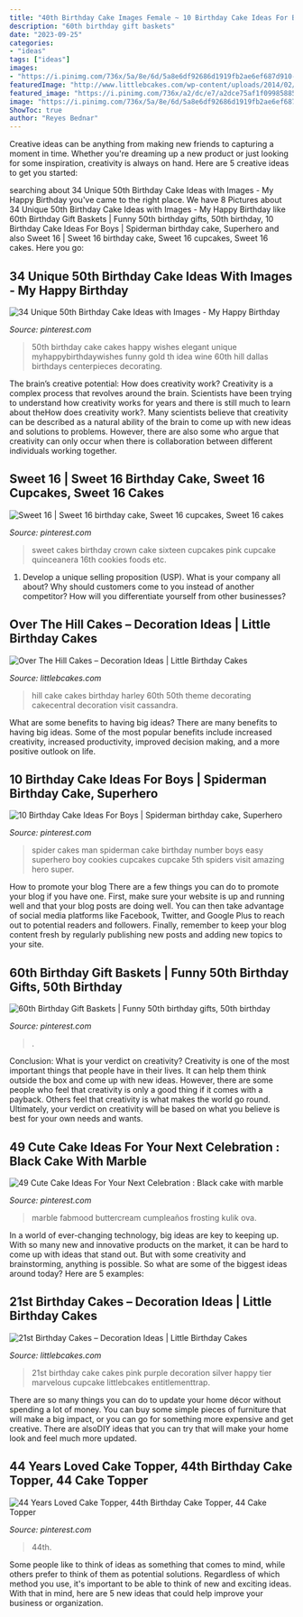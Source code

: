 ```yaml
---
title: "40th Birthday Cake Images Female ~ 10 Birthday Cake Ideas For Boys"
description: "60th birthday gift baskets"
date: "2023-09-25"
categories:
- "ideas"
tags: ["ideas"]
images:
- "https://i.pinimg.com/736x/5a/8e/6d/5a8e6df92686d1919fb2ae6ef687d910--sweet--cakes-pink-sweet--birthday-cakes.jpg"
featuredImage: "http://www.littlebcakes.com/wp-content/uploads/2014/02/Over-The-Hill-Cake-Ideas.jpg"
featured_image: "https://i.pinimg.com/736x/a2/dc/e7/a2dce75af1f09985885af1260e0e0772.jpg"
image: "https://i.pinimg.com/736x/5a/8e/6d/5a8e6df92686d1919fb2ae6ef687d910--sweet--cakes-pink-sweet--birthday-cakes.jpg"
ShowToc: true
author: "Reyes Bednar"
---
```



Creative ideas can be anything from making new friends to capturing a moment in time. Whether you're dreaming up a new product or just looking for some inspiration, creativity is always on hand. Here are 5 creative ideas to get you started: 

	

		
searching about 34 Unique 50th Birthday Cake Ideas with Images - My Happy Birthday you've came to the right place. We have 8 Pictures about 34 Unique 50th Birthday Cake Ideas with Images - My Happy Birthday like 60th Birthday Gift Baskets | Funny 50th birthday gifts, 50th birthday, 10 Birthday Cake Ideas For Boys | Spiderman birthday cake, Superhero and also Sweet 16 | Sweet 16 birthday cake, Sweet 16 cupcakes, Sweet 16 cakes. Here you go:
		
    
## 34 Unique 50th Birthday Cake Ideas With Images - My Happy Birthday

<img loading=lazy src="https://i.pinimg.com/736x/47/4b/4e/474b4e812b6cdd5fdfc0236abe217815--th-birthday-th-birthday-cakes-for-men.jpg" onerror="this.onerror=null;this.src='https://tse4.mm.bing.net/th?id=OIP.DrivXUMkAqrOWxK0lGrHGAHaKE&amp;pid=15.1';" alt="34 Unique 50th Birthday Cake Ideas with Images - My Happy Birthday">

_Source: pinterest.com_

>50th birthday cake cakes happy wishes elegant unique myhappybirthdaywishes funny gold th idea wine 60th hill dallas birthdays centerpieces decorating. 

	

The brain’s creative potential: How does creativity work?
Creativity is a complex process that revolves around the brain. Scientists have been trying to understand how creativity works for years and there is still much to learn about theHow does creativity work?. Many scientists believe that creativity can be described as a natural ability of the brain to come up with new ideas and solutions to problems. However, there are also some who argue that creativity can only occur when there is collaboration between different individuals working together.

    
## Sweet 16 | Sweet 16 Birthday Cake, Sweet 16 Cupcakes, Sweet 16 Cakes

<img loading=lazy src="https://i.pinimg.com/736x/5a/8e/6d/5a8e6df92686d1919fb2ae6ef687d910--sweet--cakes-pink-sweet--birthday-cakes.jpg" onerror="this.onerror=null;this.src='https://tse1.mm.bing.net/th?id=OIP.Iqa6oZjUQ6TwV_6Lsl4YrQHaKG&amp;pid=15.1';" alt="Sweet 16 | Sweet 16 birthday cake, Sweet 16 cupcakes, Sweet 16 cakes">

_Source: pinterest.com_

>sweet cakes birthday crown cake sixteen cupcakes pink cupcake quinceanera 16th cookies foods etc. 

	

1. Develop a unique selling proposition (USP). What is your company all about? Why should customers come to you instead of another competitor? How will you differentiate yourself from other businesses? 

    
## Over The Hill Cakes – Decoration Ideas | Little Birthday Cakes

<img loading=lazy src="http://www.littlebcakes.com/wp-content/uploads/2014/02/Over-The-Hill-Cake-Ideas.jpg" onerror="this.onerror=null;this.src='https://tse2.mm.bing.net/th?id=OIP.adCzl3Cf_1v7cL9AlA2Y_wHaFj&amp;pid=15.1';" alt="Over The Hill Cakes – Decoration Ideas | Little Birthday Cakes">

_Source: littlebcakes.com_

>hill cake cakes birthday harley 60th 50th theme decorating cakecentral decoration visit cassandra. 

	

What are some benefits to having big ideas?
There are many benefits to having big ideas. Some of the most popular benefits include increased creativity, increased productivity, improved decision making, and a more positive outlook on life.

    
## 10 Birthday Cake Ideas For Boys | Spiderman Birthday Cake, Superhero

<img loading=lazy src="https://i.pinimg.com/736x/a2/dc/e7/a2dce75af1f09985885af1260e0e0772.jpg" onerror="this.onerror=null;this.src='https://tse1.mm.bing.net/th?id=OIP.YGPl2tYRKCI59WeBj3Q0XQHaJ6&amp;pid=15.1';" alt="10 Birthday Cake Ideas For Boys | Spiderman birthday cake, Superhero">

_Source: pinterest.com_

>spider cakes man spiderman cake birthday number boys easy superhero boy cookies cupcakes cupcake 5th spiders visit amazing hero super. 

	

How to promote your blog
There are a few things you can do to promote your blog if you have one. First, make sure your website is up and running well and that your blog posts are doing well. You can then take advantage of social media platforms like Facebook, Twitter, and Google Plus to reach out to potential readers and followers. Finally, remember to keep your blog content fresh by regularly publishing new posts and adding new topics to your site.

    
## 60th Birthday Gift Baskets | Funny 50th Birthday Gifts, 50th Birthday

<img loading=lazy src="https://i.pinimg.com/736x/b7/cf/ae/b7cfaefa0bc8601055a5b5155a75ef3d.jpg" onerror="this.onerror=null;this.src='https://tse2.mm.bing.net/th?id=OIP.Xht2nQhil_yrKhLnweoQ8QHaJ3&amp;pid=15.1';" alt="60th Birthday Gift Baskets | Funny 50th birthday gifts, 50th birthday">

_Source: pinterest.com_

>. 

	

Conclusion: What is your verdict on creativity?
Creativity is one of the most important things that people have in their lives. It can help them think outside the box and come up with new ideas. However, there are some people who feel that creativity is only a good thing if it comes with a payback. Others feel that creativity is what makes the world go round. Ultimately, your verdict on creativity will be based on what you believe is best for your own needs and wants.

    
## 49 Cute Cake Ideas For Your Next Celebration : Black Cake With Marble

<img loading=lazy src="https://i.pinimg.com/736x/13/6f/24/136f246c15ec418a24531c57b395663a.jpg" onerror="this.onerror=null;this.src='https://tse4.mm.bing.net/th?id=OIP.blUJ7R3Yk5qKPPcXuEK5UAHaOR&amp;pid=15.1';" alt="49 Cute Cake Ideas For Your Next Celebration : Black cake with marble">

_Source: pinterest.com_

>marble fabmood buttercream cumpleaños frosting kulik ova. 

	

In a world of ever-changing technology, big ideas are key to keeping up. With so many new and innovative products on the market, it can be hard to come up with ideas that stand out. But with some creativity and brainstorming, anything is possible. So what are some of the biggest ideas around today? Here are 5 examples: 

    
## 21st Birthday Cakes – Decoration Ideas | Little Birthday Cakes

<img loading=lazy src="http://www.littlebcakes.com/wp-content/uploads/2014/02/21st-Birthday-Cakes-768x1024.jpg" onerror="this.onerror=null;this.src='https://tse3.mm.bing.net/th?id=OIP.0Ni_fV5ODQW1SkUfWGEISwHaJ4&amp;pid=15.1';" alt="21st Birthday Cakes – Decoration Ideas | Little Birthday Cakes">

_Source: littlebcakes.com_

>21st birthday cake cakes pink purple decoration silver happy tier marvelous cupcake littlebcakes entitlementtrap. 

	

There are so many things you can do to update your home décor without spending a lot of money. You can buy some simple pieces of furniture that will make a big impact, or you can go for something more expensive and get creative. There are alsoDIY ideas that you can try that will make your home look and feel much more updated.

    
## 44 Years Loved Cake Topper, 44th Birthday Cake Topper, 44 Cake Topper

<img loading=lazy src="https://i.pinimg.com/736x/38/f2/b7/38f2b7380221f284548bdf524eb1111e.jpg" onerror="this.onerror=null;this.src='https://tse3.mm.bing.net/th?id=OIP.FSwYCyN4UWxhWC3OfdZN8wHaLK&amp;pid=15.1';" alt="44 Years Loved Cake Topper, 44th Birthday Cake Topper, 44 Cake Topper">

_Source: pinterest.com_

>44th. 

	

Some people like to think of ideas as something that comes to mind, while others prefer to think of them as potential solutions. Regardless of which method you use, it's important to be able to think of new and exciting ideas. With that in mind, here are 5 new ideas that could help improve your business or organization.

